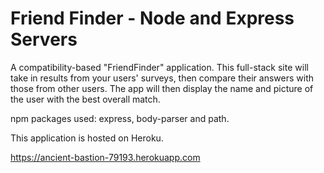 # Friend Finder - Node and Express Servers

A compatibility-based "FriendFinder" application. This full-stack site will take in results from your users' surveys, then compare their answers with those from other users. The app will then display the name and picture of the user with the best overall match.

npm packages used: express, body-parser and path.

This application is hosted on Heroku.

https://ancient-bastion-79193.herokuapp.com